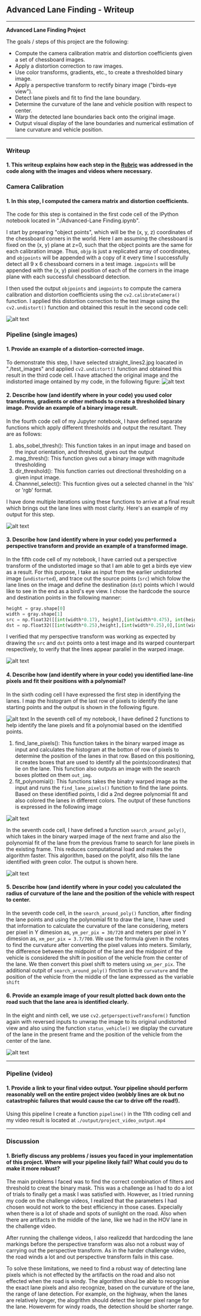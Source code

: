 ## Advanced Lane Finding - Writeup
---

**Advanced Lane Finding Project**

The goals / steps of this project are the following:

* Compute the camera calibration matrix and distortion coefficients given a set of chessboard images.
* Apply a distortion correction to raw images.
* Use color transforms, gradients, etc., to create a thresholded binary image.
* Apply a perspective transform to rectify binary image ("birds-eye view").
* Detect lane pixels and fit to find the lane boundary.
* Determine the curvature of the lane and vehicle position with respect to center.
* Warp the detected lane boundaries back onto the original image.
* Output visual display of the lane boundaries and numerical estimation of lane curvature and vehicle position.

[//]: # (Image References)

[image1]: ./output_images/undistort_chess.png "Undistorted"
[image2]: ./output_images/undistorted_road.png "Road Transformed"
[image3]: ./output_images/lanes_binary.png "Binary Example"
[image4]: ./output_images/perspective.png "Warp Example"
[image5]: ./output_images/perspective_lane "Warped histogram"
[image6]: ./output_images/lane_fit_polynomial.png "Fit Polynomial"
[image7]: ./output_images/lane_plot.png "Fit Lane"
[image8]: ./output_images/output_with_status.png "Unwarp and display"
[video1]: ./output_images/project_video_output.mp4 "Output Video"

---

### Writeup

#### 1. This writeup explains how each step in the [Rubric](https://review.udacity.com/#!/rubrics/571/view) was addressed in the code along with the images and videos where necessary. 

### Camera Calibration

#### 1. In this step, I computed the camera matrix and distortion coefficients. 

The code for this step is contained in the first code cell of the IPython notebook located in "./Advanced-Lane Finding.ipynb".  

I start by preparing "object points", which will be the (x, y, z) coordinates of the chessboard corners in the world. Here I am assuming the chessboard is fixed on the (x, y) plane at z=0, such that the object points are the same for each calibration image.  Thus, `objp` is just a replicated array of coordinates, and `objpoints` will be appended with a copy of it every time I successfully detect all 9 x 6 chessboard corners in a test image.  `imgpoints` will be appended with the (x, y) pixel position of each of the corners in the image plane with each successful chessboard detection.  

I then used the output `objpoints` and `imgpoints` to compute the camera calibration and distortion coefficients using the `cv2.calibrateCamera()` function.  I applied this distortion correction to the test image using the `cv2.undistort()` function and obtained this result in the second code cell: 

![alt text][image1]

### Pipeline (single images)

#### 1. Provide an example of a distortion-corrected image.

To demonstrate this step, I have selected straight_lines2.jpg loacated in "./test_images" and applied `cv2.undistort()` function and obtained this result in the third code cell. I have attached the original image and the indistorted image ontained by my code, in the following figure: 
![alt text][image2]

#### 2. Describe how (and identify where in your code) you used color transforms, gradients or other methods to create a thresholded binary image.  Provide an example of a binary image result.

In the fourth code cell of my Jupyter notebook, I have defined separate functions which apply different thresholds and output the resultant. They are as follows:
1. abs_sobel_thresh(): This function takes in an input image and based on the input orientation, and threshold, gives out the output
2. mag_thresh(): This function gives out a binary image with magnitude thresholding
3. dir_threshold(): This function carries out directional thresholding on a given input image.
4. Channnel_select(): This fucntion gives out a selected channel in the 'hls' or 'rgb' format.

I have done multiple iterations using these functions to arrive at a final result which brings out the lane lines with most clarity. Here's an example of my output for this step.  

![alt text][image3]

#### 3. Describe how (and identify where in your code) you performed a perspective transform and provide an example of a transformed image.

In the fifth code cell of my notebook, I have carried out a perspective transform of the undistorted image so that I am able to get a birds eye view as a result. For this purpose, I take as input from the earlier undistorted image (`undistorted`), and trace out the source points (`src`) which folow the lane lines on the image and define the destination (`dst`) points which I would like to see in the end as a bird's eye view. I chose the hardcode the source and destination points in the following manner:

```python
height = gray.shape[0]
width = gray.shape[1]
src = np.float32([[int(width*0.17), height],[int(width*0.475), int(height*0.61)],[int(width*0.525), int(height*0.61)],[int(width*0.87), height]])
dst = np.float32([[int(width*0.25),height],[int(width*0.25),0],[int(width*0.75),0],[int(width*0.75),height]])
```

I verified that my perspective transform was working as expected by drawing the `src` and `dst` points onto a test image and its warped counterpart respectively, to verify that the lines appear parallel in the warped image.

![alt text][image4]

#### 4. Describe how (and identify where in your code) you identified lane-line pixels and fit their positions with a polynomial?

In the sixth coding cell I have expressed the first step in identifying the lanes. I map the histogram of the last row of pixels to identify the lane starting points and the output is shown in the following figure.

![alt text][image5]
In the seventh cell of my notebook, I have defined 2 functions to help identify the lane pixels and fit a polynomial based on the identified points.

1. find_lane_pixels(): This function takes in the binary warped image as input and calculates the histogram at the botton of row of pixels to determine the position of the lanes in that row. Based on this positioning, it creates boxes that are used to identify all the points(coordinates) that lie on the lane. This function also outputs an image with the search boxes plotted on them `out_img`.
2. fit_polynomial(): This functions takes the binatry warped image as the input and runs the `find_lane_pixels()` function to find the lane points. Based on these identified points, I did a 2nd degree polynomial fit and also colored the lanes in different colors. The output of these functions is expressed in the following image

![alt text][image6]

In the seventh code cell, I have defined a function `search_around_poly()`, which takes in the binary warped image of the next frame and also the polynomial fit of the lane from the previous frame to search for lane pixels in the existing frame. This reduces computational load and makes the algorithm faster. This algorithm, based on the polyfit, also fills the lane identified with green color. The output is shown here. 

![alt text][image7]

#### 5. Describe how (and identify where in your code) you calculated the radius of curvature of the lane and the position of the vehicle with respect to center.

In the seventh code cell, in the `search_around_poly()` function, after finding the lane points and using the polynomial fit to draw the lane, I have used that information to calculate the curvature of the lane considering, meters per pixel in Y dimesion as, `ym_per_pix = 30/720` and meters per pixel in Y dimesion as, `xm_per_pix = 3.7/700`. We use the formula given in the notes to find the curvature after converting the pixel values into meters. Similarly, the difference between the midpoint of the lane and the midpoint of the vehicle is considered the shift in position of the vehicle from the center of the lane. We then convert this pixel shift to meters using `xm_per_pix`. The additional outpit of `search_around_poly()` finction is the `curvature` and the position of the vehicle from the middle of the lane expressed as the variable `shift`

#### 6. Provide an example image of your result plotted back down onto the road such that the lane area is identified clearly.

In the eight and ninth cell, we use `cv2.getperspectiveTransform()` function again with reversed inputs to unwrap the image to its original undistorted view and also using the function `status_vehicle()` we display the curvature of the lane in the present frame and the position of the vehicle from the center of the lane.

![alt text][image8]

---

### Pipeline (video)

#### 1. Provide a link to your final video output.  Your pipeline should perform reasonably well on the entire project video (wobbly lines are ok but no catastrophic failures that would cause the car to drive off the road!).

Using this pipeline I create a function `pipeline()` in the 11th coding cell and my video result is located at `./output/project_video_output.mp4`



---

### Discussion

#### 1. Briefly discuss any problems / issues you faced in your implementation of this project.  Where will your pipeline likely fail?  What could you do to make it more robust?

The main problems I faced was to find the correct combination of filters and threshold to creat the binary mask. This was a challenge as I had to do a lot of trials to finally get a mask I was satisfied with. However, as I tried running my code on the challenge videos, I realized that the parameters I had chosen would not work to the best efficiency in those cases. Expecially when there is a lot of shade and spots of sunlight on the road. Also when there are artifacts in the middle of the lane, like we had in the HOV lane in the challenge video.

After running the challenge videos, I also realizedd that hardcoding the lane markings before the perspective transform was also not a robust way of carrying out the perspective transform. As in the harder challenge video, the road winds a lot and out perspective transform fails in this case.

To solve these limitations, we need to find a robust way of detecting lane  pixels which is not effected  by the artifactis on the road and also not effected when the road is windy. The algorithm shoul be able to recognise the exact lane pixels and also recognize, based on the curvature of the lane, the range of lane detection. For example, on the highway, when the lanes are relatively longer, the alogrithm should detect the longer pixel range for the lane. Howeverm for windy roads, the detection should be shorter range.
